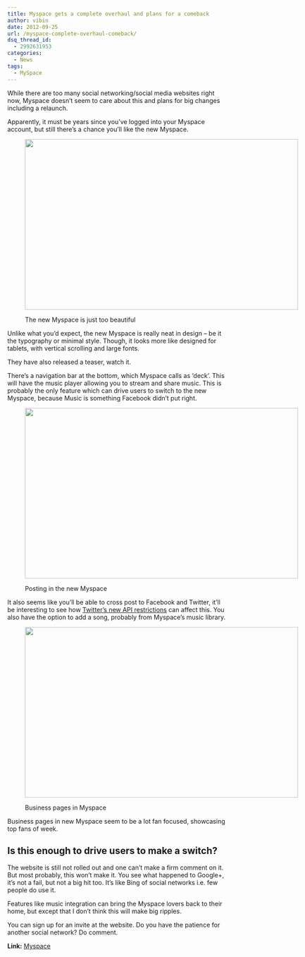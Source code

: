 ```yaml
---
title: Myspace gets a complete overhaul and plans for a comeback
author: vibin
date: 2012-09-25
url: /myspace-complete-overhaul-comeback/
dsq_thread_id:
  - 2992631953
categories:
  - News
tags:
  - MySpace
---
```

While there are too many social networking/social media websites right now, Myspace doesn&#8217;t seem to care about this and plans for big changes including a relaunch.

Apparently, it must be years since you&#8217;ve logged into your Myspace account, but still there&#8217;s a chance you&#8217;ll like the new Myspace.<figure id="attachment_62531" style="width: 620px;" class="wp-caption aligncenter">

[<img class="size-large wp-image-62531" title="New Myspace" src="http://cdn.devilsworkshop.org/files/2012/09/Myspace-profiles-1024x640.jpg" alt="" width="620" height="387" />][1]<figcaption class="wp-caption-text">The new Myspace is just too beautiful</figcaption></figure> 

Unlike what you&#8217;d expect, the new Myspace is really neat in design &#8211; be it the typography or minimal style. Though, it looks more like designed for tablets, with vertical scrolling and large fonts.

They have also released a teaser, watch it.



There&#8217;s a navigation bar at the bottom, which Myspace calls as &#8216;deck&#8217;. This will have the music player allowing you to stream and share music. This is probably the only feature which can drive users to switch to the new Myspace, because Music is something Facebook didn&#8217;t put right.<figure id="attachment_62534" style="width: 620px;" class="wp-caption aligncenter">

[<img class=" wp-image-62534" title="Posting in the new Myspace" src="http://cdn.devilsworkshop.org/files/2012/09/Posting-in-Myspace-1-1024x640.jpg" alt="" width="620" height="387" />][2]<figcaption class="wp-caption-text">Posting in the new Myspace</figcaption></figure> 

It also seems like you&#8217;ll be able to cross post to Facebook and Twitter, it&#8217;ll be interesting to see how [Twitter&#8217;s new API restrictions][3] can affect this. You also have the option to add a song, probably from Myspace&#8217;s music library.<figure id="attachment_62535" style="width: 620px;" class="wp-caption aligncenter">

[<img class="size-large wp-image-62535" title="Business pages in Myspace" src="http://cdn.devilsworkshop.org/files/2012/09/Business-pages-in-Myspace-1024x640.jpg" alt="" width="620" height="387" />][4]<figcaption class="wp-caption-text">Business pages in Myspace</figcaption></figure> 

Business pages in new Myspace seem to be a lot fan focused, showcasing top fans of week.

## Is this enough to drive users to make a switch?

The website is still not rolled out and one can&#8217;t make a firm comment on it. But most probably, this won&#8217;t make it. You see what happened to Google+, it&#8217;s not a fail, but not a big hit too. It&#8217;s like Bing of social networks i.e. few people do use it.

Features like music integration can bring the Myspace lovers back to their home, but except that I don&#8217;t think this will make big ripples.

You can sign up for an invite at the website. Do you have the patience for another social network? Do comment.

**Link:** <a href="https://new.myspace.com/" onclick="_gaq.push(['_trackEvent', 'outbound-article', 'https://new.myspace.com/', 'Myspace']);" >Myspace</a>

 [1]: http://cdn.devilsworkshop.org/files/2012/09/Myspace-profiles.jpg
 [2]: http://cdn.devilsworkshop.org/files/2012/09/Posting-in-Myspace-1.jpg
 [3]: http://devilsworkshop.org/twitter-killing-3rd-party-apps/
 [4]: http://cdn.devilsworkshop.org/files/2012/09/Business-pages-in-Myspace.jpg
